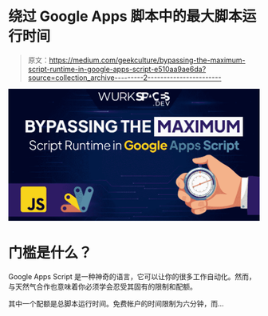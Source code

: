 # 绕过 Google Apps 脚本中的最大脚本运行时间

> 原文：<https://medium.com/geekculture/bypassing-the-maximum-script-runtime-in-google-apps-script-e510aa9ae6da?source=collection_archive---------2----------------------->

![](img/8e021fcae526c867e67b55a61deb6135.png)

# 门槛是什么？

Google Apps Script 是一种神奇的语言，它可以让你的很多工作自动化。然而，与天然气合作也意味着你必须学会忍受其固有的限制和配额。

其中一个配额是总脚本运行时间。免费帐户的时间限制为六分钟，而…